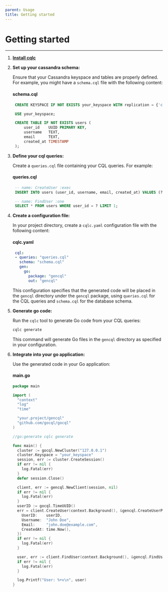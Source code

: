 ```yaml
---
parent: Usage
title: Getting started
---
```


# Getting started

---

1. **[Install cqlc](./installation.md)**

2. **Set up your cassandra schema:**

   Ensure that your Cassandra keyspace and tables are properly defined. For example, you might have a `schema.cql` file with the following content:

   #### schema.cql
   ```sql
    CREATE KEYSPACE IF NOT EXISTS your_keyspace WITH replication = {'class': 'SimpleStrategy', 'replication_factor': 1};

    USE your_keyspace;

    CREATE TABLE IF NOT EXISTS users (
        user_id    UUID PRIMARY KEY,
        username   TEXT,
        email      TEXT,
        created_at TIMESTAMP
    );
   ```

3. **Define your cql queries:**

   Create a `queries.cql` file containing your CQL queries. For example:

   #### queries.cql
   ```sql
    -- name: CreateUser :exec
    INSERT INTO users (user_id, username, email, created_at) VALUES (?, ?, ?, ?);

    -- name: FindUser :one
    SELECT * FROM users WHERE user_id = ? LIMIT 1;
   ```

4. **Create a configuration file:**

   In your project directory, create a `cqlc.yaml` configuration file with the following content:

   #### cqlc.yaml
   ```yaml
    cql:
    - queries: "queries.cql"
      schema: "schema.cql"
      gen:
        go:
          package: "gencql"
          out: "gencql"
   ```

   This configuration specifies that the generated code will be placed in the `gencql` directory under the `gencql` package, using `queries.cql` for the CQL queries and `schema.cql` for the database schema.


5. **Generate go code:**

   Run the `cqlc` tool to generate Go code from your CQL queries:

   ```bash
   cqlc generate
   ```

   This command will generate Go files in the `gencql` directory as specified in your configuration.

6. **Integrate into your go application:**

   Use the generated code in your Go application:

   #### main.go
    ```go
    package main

    import (
      "context"
      "log"
      "time"

      "your.project/gencql"
      "github.com/gocql/gocql"
    )

    //go:generate cqlc generate

    func main() {
      cluster := gocql.NewCluster("127.0.0.1")
      cluster.Keyspace = "your_keyspace"
      session, err := cluster.CreateSession()
      if err != nil {
        log.Fatal(err)
      }
      defer session.Close()

      client, err := gencql.NewClient(session, nil)
      if err != nil {
        log.Fatal(err)
      }
      userID := gocql.TimeUUID()
      err = client.CreateUser(context.Background(), &gencql.CreateUserParams{
        UserID:    userID,
        Username:  "John Doe",
        Email:     "john.doe@example.com",
        CreatedAt: time.Now(),
      })
      if err != nil {
        log.Fatal(err)
      }

      user, err := client.FindUser(context.Background(), &gencql.FindUserParams{UserID: userID})
      if err != nil {
        log.Fatal(err)
      }

      log.Printf("User: %+v\n", user)
    }
    ```
